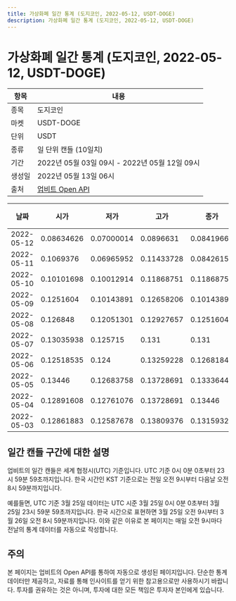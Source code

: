 ```yaml
---
title: 가상화폐 일간 통계 (도지코인, 2022-05-12, USDT-DOGE)
description: 가상화폐 일간 통계 (도지코인, 2022-05-12, USDT-DOGE)
---
```



가상화폐 일간 통계 (도지코인, 2022-05-12, USDT-DOGE)
===

|항목|내용|
|--|--|
|종목|도지코인|
|마켓|USDT-DOGE|
|단위|USDT|
|종류|일 단위 캔들 (10일치)|
|기간|2022년 05월 03일 09시 - 2022년 05월 12일 09시|
|생성일|2022년 05월 13일 06시|
|출처|[업비트 Open API](https://docs.upbit.com)|


|날짜|시가|저가|고가|종가|비고|
|--|--|--|--|--|--|
|2022-05-12|0.08634626|0.07000014|0.0896631|0.08419666|    |
|2022-05-11|0.1069376|0.06965952|0.11433728|0.08426159|    |
|2022-05-10|0.10101698|0.10012914|0.11868751|0.11868751|    |
|2022-05-09|0.1251604|0.10143891|0.12658206|0.10143891|    |
|2022-05-08|0.126848|0.12051301|0.12927657|0.1251604|    |
|2022-05-07|0.13035938|0.125715|0.131|0.131|    |
|2022-05-06|0.12518535|0.124|0.13259228|0.1268184|    |
|2022-05-05|0.13446|0.12683758|0.13728691|0.1333644|    |
|2022-05-04|0.12891608|0.12761076|0.13728691|0.13446|    |
|2022-05-03|0.12861883|0.12587678|0.13809376|0.1315932|    |


일간 캔들 구간에 대한 설명
---


업비트의 일간 캔들은 세계 협정시(UTC) 기준입니다. 
UTC 기준 0시 0분 0초부터 23시 59분 59초까지입니다. 
한국 시간인 KST 기준으로는 전일 오전 9시부터 다음날 오전 8시 59분까지입니다. 


예를들면, UTC 기준 3월 25일 데이터는 UTC 시준 3월 25일 0시 0분 0초부터 3월 25일 23시 59분 59초까지입니다. 
한국 시간으로 표현하면 3월 25일 오전 9시부터 3월 26일 오전 8시 59분까지입니다. 
이와 같은 이유로 본 페이지는 매일 오전 9시마다 전날의 통계 데이터를 자동으로 작성합니다. 


주의
---


본 페이지는 업비트의 Open API를 통하여 자동으로 생성된 페이지입니다. 
단순한 통계 데이터만 제공하고, 자료를 통해 인사이트를 얻기 위한 참고용으로만 사용하시기 바랍니다. 
투자를 권유하는 것은 아니며, 투자에 대한 모든 책임은 투자자 본인에게 있습니다. 

